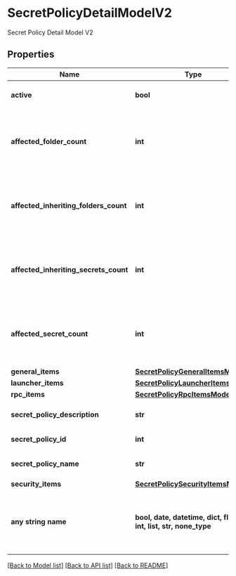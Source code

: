 # SecretPolicyDetailModelV2

Secret Policy Detail Model V2

## Properties
Name | Type | Description | Notes
------------ | ------------- | ------------- | -------------
**active** | **bool** | Indicates the policy is active | [optional] 
**affected_folder_count** | **int** | The count of total folders that would be affected by changing this policy | [optional] 
**affected_inheriting_folders_count** | **int** | The count of inherited secrets that would be affected by changing this policy | [optional] 
**affected_inheriting_secrets_count** | **int** | The count of inherited secrets that would be affected by changing this policy | [optional] 
**affected_secret_count** | **int** | The count of total secrets that would be affected by changing this policy | [optional] 
**general_items** | [**SecretPolicyGeneralItemsModel**](SecretPolicyGeneralItemsModel.md) |  | [optional] 
**launcher_items** | [**SecretPolicyLauncherItemsModel**](SecretPolicyLauncherItemsModel.md) |  | [optional] 
**rpc_items** | [**SecretPolicyRpcItemsModel**](SecretPolicyRpcItemsModel.md) |  | [optional] 
**secret_policy_description** | **str** | Secret Policy Description | [optional] 
**secret_policy_id** | **int** | Secret Policy Id | [optional] 
**secret_policy_name** | **str** | Secret Policy Name | [optional] 
**security_items** | [**SecretPolicySecurityItemsModel**](SecretPolicySecurityItemsModel.md) |  | [optional] 
**any string name** | **bool, date, datetime, dict, float, int, list, str, none_type** | any string name can be used but the value must be the correct type | [optional]

[[Back to Model list]](../README.md#documentation-for-models) [[Back to API list]](../README.md#documentation-for-api-endpoints) [[Back to README]](../README.md)


